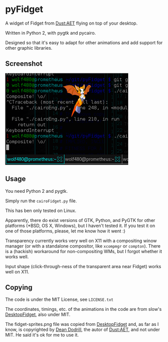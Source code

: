 # pyFidget

A widget of Fidget from [Dust:AET] flying on top of your desktop.

Written in Python 2, with pygtk and pycairo.

Designed so that it's easy to adapt for other animations and add support for other graphic libraries.

## Screenshot

![fidget screenshot](https://raw.githubusercontent.com/Wolf480pl/pyFidget/master/screenshot.png)

## Usage

You need Python 2 and pygtk.

Simply run the `cairoFidget.py` file.

This has ben only tested on Linux.

Apparently, there do exist versions of GTK, Python, and PyGTK for other 
platforms (*BSD, OS X, Windows), but I haven't tested it.
If you test it on one of those platforms, please, let me know how it went :)

Transparency currently works very well on X11 with a compositing winow manager
(or with a standalone compositor, like `xcompmgr` or `compton`).
There is a (hackish) workaround for non-compositing WMs, but I forgot whether it
works well.

Input shape (click-through-ness of the transparent area near Fidget) works well
on X11.

## Copying

The code is under the MIT License, see `LICENSE.txt`

The coordinates, timings, etc. of the animations in the code are from slow's
[DesktopFidget], also under MIT.

The fidget-sprites.png file was copied from [DesktopFidget] and, as far as I know,
is copyrighted by [Dean Dodrill], the autor of [Dust:AET], and not under MIT.
He said it's ok for me to use it.

[Dust:AET]: http://www.noogy.com/main.html
[DesktopFidget]: https://github.com/slow3586/DesktopFidget
[Dean Dodrill]: http://www.noogy.com/
